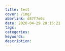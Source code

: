 ```yaml
---
title: test
cover: /img/
abbrlink: d87f7e0c
date: 2020-04-29 20:15:21
tags:
categories:
keywords:
description:
---
```


